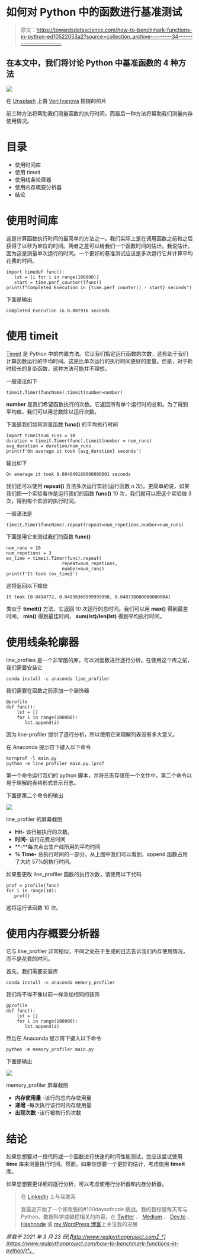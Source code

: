 # 如何对 Python 中的函数进行基准测试

> 原文：<https://towardsdatascience.com/how-to-benchmark-functions-in-python-ed10522053a2?source=collection_archive---------34----------------------->

## 在本文中，我们将讨论 Python 中基准函数的 4 种方法

![](img/67278a95e7a63fea5fd06de2b26b0da9.png)

在 [Unsplash](/s/photos/timer?utm_source=unsplash&utm_medium=referral&utm_content=creditCopyText) 上由 [Veri Ivanova](https://unsplash.com/@veri_ivanova?utm_source=unsplash&utm_medium=referral&utm_content=creditCopyText) 拍摄的照片

前三种方法将帮助我们测量函数的执行时间，而最后一种方法将帮助我们测量内存使用情况。

# 目录

*   使用时间库
*   使用 timeit
*   使用线条轮廓器
*   使用内存概要分析器
*   结论

# 使用时间库

这是计算函数执行时间的最简单的方法之一。我们实际上是在调用函数之前和之后获得了以秒为单位的时间。两者之差可以给我们一个函数时间的估计。我说估计，因为这是测量单次运行的时间。一个更好的基准测试应该是多次运行它并计算平均花费的时间。

```
import timedef func():
   lst = [i for i in range(100000)]
   start = time.perf_counter()func()
print(f"Completed Execution in {time.perf_counter() - start} seconds")
```

下面是输出

```
Completed Execution in 0.007916 seconds
```

# 使用 timeit

[Timeit](https://docs.python.org/3/library/timeit.html) 是 Python 中的内置方法。它让我们指定运行函数的次数，这有助于我们计算函数运行的平均时间。这是比单次运行的执行时间更好的度量。但是，对于耗时较长的复杂函数，这种方法可能并不理想。

一般语法如下

```
timeit.Timer(funcName).timeit(number=number)
```

**number** 是我们希望函数执行的次数。它返回所有单个运行时的总和。为了得到平均值，我们可以用总数除以运行次数。

下面是我们如何测量函数 **func()** 的平均执行时间

```
import timeitnum_runs = 10
duration = timeit.Timer(func).timeit(number = num_runs)
avg_duration = duration/num_runs
print(f'On average it took {avg_duration} seconds')
```

输出如下

```
On average it took 0.004649160000000001 seconds
```

我们还可以使用 **repeat()** 方法多次运行实验(运行函数 n 次)。更简单的说，如果我们把一个实验看作是运行我们的函数 **func()** 10 次，我们就可以把这个实验做 3 次，得到每个实验的执行时间。

一般语法是

```
timeit.Timer(funcName).repeat(repeat=num_repetions,number=num_runs)
```

下面是用它来测试我们的函数 **func()**

```
num_runs = 10
num_repetions = 3
ex_time = timeit.Timer(func).repeat(
                     repeat=num_repetions,
                     number=num_runs)
print(f'It took {ex_time}')
```

这将返回以下输出

```
It took [0.0494772, 0.04936369999999998, 0.048738000000000004]
```

类似于 **timeit()** 方法，它返回 10 次运行的总时间。我们可以用 **max()** 得到最差时间， **min()** 得到最佳时间， **sum(lst)/len(lst)** 得到平均执行时间。

# 使用线条轮廓器

line_profiles 是一个非常酷的库，可以对函数进行逐行分析。在使用这个库之前，我们需要安装它

```
conda install -c anaconda line_profiler
```

我们需要在函数之前添加一个装饰器

```
@profile
def func():
    lst = []
    for i in range(100000):
       lst.append(i)
```

因为 line-profiler 提供了逐行分析，所以使用它来理解列表没有多大意义。

在 Anaconda 提示符下键入以下命令

```
kernprof -l main.py
python -m line_profiler main.py.lprof
```

第一个命令运行我们的 python 脚本，并将日志存储在一个文件中。第二个命令以易于理解的表格形式显示日志。

下面是第二个命令的输出

![](img/8ba30e37a5668dc3753f1cfc8fd3ccef.png)

line_profiler 的屏幕截图

*   **Hit-** 该行被执行的次数。
*   **时间-** 该行花费总时间
*   **-**每次点击生产线所用的平均时间
*   **% Time-** 总执行时间的一部分。从上图中我们可以看到，append 函数占用了大约 57%的执行时间。

如果要更改 line_profiler 函数的执行次数，请使用以下代码

```
prof = profile(func)
for i in range(10):
   prof()
```

这将运行该函数 10 次。

# 使用内存概要分析器

它与 line_profiler 非常相似，不同之处在于生成的日志告诉我们内存使用情况，而不是花费的时间。

首先，我们需要安装库

```
conda install -c anaconda memory_profiler
```

我们将不得不像以前一样添加相同的装饰

```
@profile
def func():
    lst = []
    for i in range(100000):
       lst.append(i)
```

然后在 Anaconda 提示符下键入以下命令

```
python -m memory_profiler main.py
```

下面是输出

![](img/2245e0067f2710ebe8fb189f9c400440.png)

memory_profiler 屏幕截图

*   **内存使用量** -该行的总内存使用量
*   **递增** -每次执行该行时内存使用量
*   **出现次数** -该行被执行的次数

# 结论

如果您想要对一段代码或一个函数进行快速的时间性能测试，您应该尝试使用 **time** 库来测量执行时间。然而，如果你想要一个更好的估计，考虑使用 **timeit** 库。

如果您想要更详细的逐行分析，可以考虑使用行分析器和内存分析器。

> 在 [LinkedIn](https://www.linkedin.com/in/rahulbanerjee2699/) 上与我联系
> 
> 我最近开始了一个修改版的#100daysofcode 挑战。我的目标是每天写与 Python、数据科学或编程相关的内容。在 [Twitter](https://twitter.com/rahulbanerjee99) 、 [Medium](https://medium.com/daily-programming-tips) 、 [Dev.to](https://dev.to/rahulbanerjee99) 、 [Hashnode](https://realpythonproject.hashnode.dev/series/daily-programming-content/) 或 [my WordPress 博客](https://www.realpythonproject.com/category/daily-programming-tips/)上关注我的进展

*原载于 2021 年 3 月 23 日*[*【http://www.realpythonproject.com】*](https://www.realpythonproject.com/how-to-benchmark-functions-in-python/)*。*